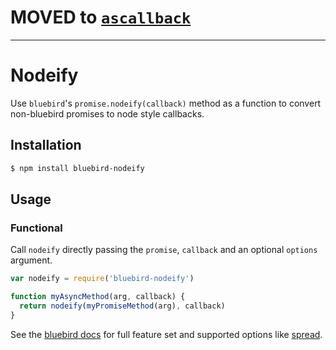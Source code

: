 # MOVED to [`ascallback`](https://github.com/CrabDude/asCallback)

---

# Nodeify

Use `bluebird`'s `promise.nodeify(callback)` method as a function to convert non-bluebird promises to node style callbacks.

## Installation

```bash
$ npm install bluebird-nodeify
```

## Usage

### Functional

Call `nodeify` directly passing the `promise`, `callback` and an optional `options` argument.

```javascript
var nodeify = require('bluebird-nodeify')

function myAsyncMethod(arg, callback) {
  return nodeify(myPromiseMethod(arg), callback)
}
```

See the [bluebird docs](https://github.com/petkaantonov/bluebird/blob/master/API.md#nodeifyfunction-callback--object-options---promise) for full feature set and supported options like [spread](https://github.com/petkaantonov/bluebird/blob/master/API.md#option-spread).
